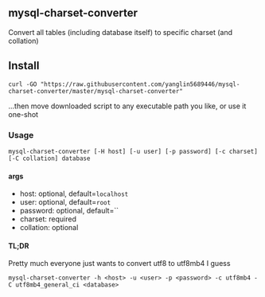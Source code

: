 ## mysql-charset-converter
Convert all tables (including database itself) to specific charset (and collation)

## Install
```
curl -GO "https://raw.githubusercontent.com/yanglin5689446/mysql-charset-converter/master/mysql-charset-converter"
```
...then move downloaded script to any executable path you like, or use it one-shot

### Usage
```
mysql-charset-converter [-H host] [-u user] [-p password] [-c charset] [-C collation] database
```
#### args
- host: optional, default=`localhost`
- user: optional, default=`root`
- password: optional, default=``
- charset: required
- collation: optional

#### TL;DR
Pretty much everyone just wants to convert utf8 to utf8mb4 I guess
```
mysql-charset-converter -h <host> -u <user> -p <password> -c utf8mb4 -C utf8mb4_general_ci <database>
```

